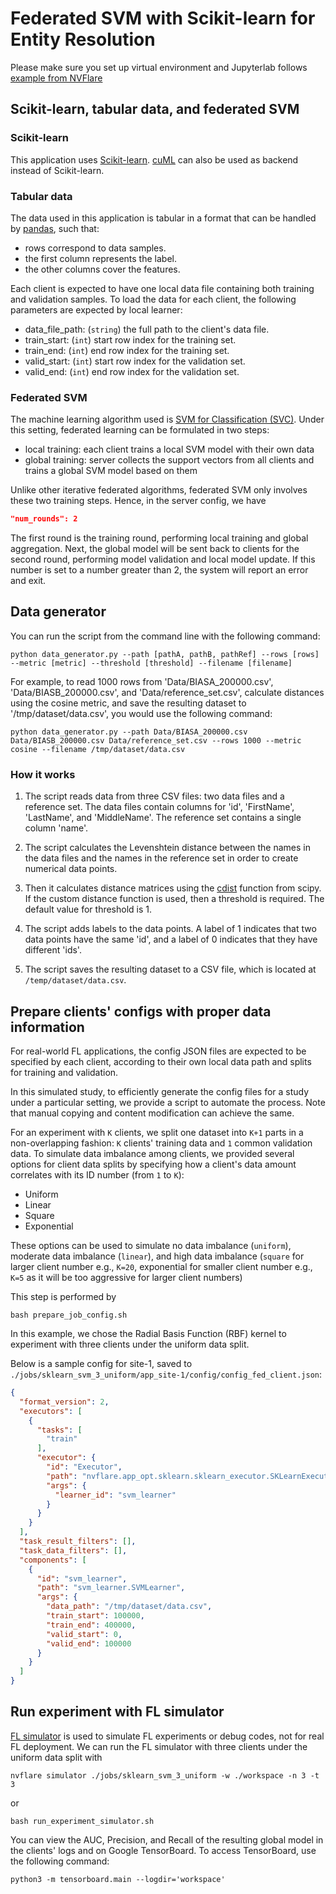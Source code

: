 # Federated SVM with Scikit-learn for Entity Resolution

Please make sure you set up virtual environment and Jupyterlab follows [example from NVFlare](https://github.com/NVIDIA/NVFlare/blob/main/examples/README.md)


## Scikit-learn, tabular data, and federated SVM
### Scikit-learn
This application uses [Scikit-learn](https://scikit-learn.org/). [cuML](https://docs.rapids.ai/api/cuml/stable/) can also be used as backend instead of Scikit-learn.
### Tabular data
The data used in this application is tabular in a format that can be handled by [pandas](https://pandas.pydata.org/), such that:
- rows correspond to data samples.
- the first column represents the label. 
- the other columns cover the features.    


Each client is expected to have one local data file containing both training and validation samples. 
To load the data for each client, the following parameters are expected by local learner:
- data_file_path: (`string`) the full path to the client's data file. 
- train_start: (`int`) start row index for the training set.
- train_end: (`int`) end row index for the training set.
- valid_start: (`int`) start row index for the validation set.
- valid_end: (`int`) end row index for the validation set.

### Federated SVM
The machine learning algorithm used is [SVM for Classification (SVC)](https://scikit-learn.org/stable/modules/generated/sklearn.svm.SVC.html).
Under this setting, federated learning can be formulated in two steps:
- local training: each client trains a local SVM model with their own data
- global training: server collects the support vectors from all clients and 
  trains a global SVM model based on them

Unlike other iterative federated algorithms, federated SVM only involves 
these two training steps. Hence, in the server config, we have
```json
"num_rounds": 2
```
The first round is the training round, performing local training and global aggregation. 
Next, the global model will be sent back to clients for the second round, 
performing model validation and local model update. 
If this number is set to a number greater than 2, the system will report an error and exit.


## Data generator
You can run the script from the command line with the following command:
```commandline
python data_generator.py --path [pathA, pathB, pathRef] --rows [rows] --metric [metric] --threshold [threshold] --filename [filename]
```
For example, to read 1000 rows from 'Data/BIASA_200000.csv', 'Data/BIASB_200000.csv', and 'Data/reference_set.csv', calculate distances using the cosine metric, and save the resulting dataset to '/tmp/dataset/data.csv', you would use the following command:

```commandline
python data_generator.py --path Data/BIASA_200000.csv Data/BIASB_200000.csv Data/reference_set.csv --rows 1000 --metric cosine --filename /tmp/dataset/data.csv
```
### How it works
1. The script reads data from three CSV files: two data files and a reference set. The data files contain columns for 'id', 'FirstName', 'LastName', and 'MiddleName'. The reference set contains a single column 'name'.

2. The script calculates the Levenshtein distance between the names in the data files and the names in the reference set in order to create numerical data points.

3. Then it calculates distance matrices using the [cdist](https://docs.scipy.org/doc/scipy/reference/generated/scipy.spatial.distance.cdist.html) function from scipy. If the custom distance function is used, then a threshold is required. The default value for threshold is 1.

4. The script adds labels to the data points. A label of 1 indicates that two data points have the same 'id', and a label of 0 indicates that they have different 'ids'.

5. The script saves the resulting dataset to a CSV file, which is located at `/temp/dataset/data.csv`.


## Prepare clients' configs with proper data information 
For real-world FL applications, the config JSON files are expected to be 
specified by each client, according to their own local data path and splits for training and validation.

In this simulated study, to efficiently generate the config files for a 
study under a particular setting, we provide a script to automate the process. 
Note that manual copying and content modification can achieve the same.

For an experiment with `K` clients, we split one dataset into `K+1` parts in a non-overlapping fashion: `K` clients' training data and `1` common validation data. 
To simulate data imbalance among clients, we provided several options for client data splits by specifying how a client's data amount correlates with its ID number (from `1` to `K`):
- Uniform
- Linear
- Square
- Exponential

These options can be used to simulate no data imbalance (`uniform`), 
moderate data imbalance (`linear`), and high data imbalance (`square` for 
larger client number e.g., `K=20`, exponential for smaller client number e.g., 
`K=5` as it will be too aggressive for larger client numbers)

This step is performed by 
```commandline
bash prepare_job_config.sh
```
In this example, we chose the Radial Basis Function (RBF) kernel to experiment with three clients under the uniform data split. 

Below is a sample config for site-1, saved to `./jobs/sklearn_svm_3_uniform/app_site-1/config/config_fed_client.json`:
```json
{
  "format_version": 2,
  "executors": [
    {
      "tasks": [
        "train"
      ],
      "executor": {
        "id": "Executor",
        "path": "nvflare.app_opt.sklearn.sklearn_executor.SKLearnExecutor",
        "args": {
          "learner_id": "svm_learner"
        }
      }
    }
  ],
  "task_result_filters": [],
  "task_data_filters": [],
  "components": [
    {
      "id": "svm_learner",
      "path": "svm_learner.SVMLearner",
      "args": {
        "data_path": "/tmp/dataset/data.csv",
        "train_start": 100000,
        "train_end": 400000,
        "valid_start": 0,
        "valid_end": 100000
      }
    }
  ]
}
```

## Run experiment with FL simulator
[FL simulator](https://nvflare.readthedocs.io/en/2.3/user_guide/fl_simulator.html) is used to simulate FL experiments or debug codes, not for real FL deployment.
We can run the FL simulator with three clients under the uniform data split with
```commandline
nvflare simulator ./jobs/sklearn_svm_3_uniform -w ./workspace -n 3 -t 3
```
or
```commandline
bash run_experiment_simulator.sh
```
You can view the AUC, Precision, and Recall of the resulting global model in the clients' logs and on Google TensorBoard. To access TensorBoard, use the following command:
```commandline
python3 -m tensorboard.main --logdir='workspace'
```
